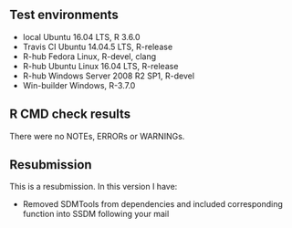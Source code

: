 ## Test environments 

* local Ubuntu 16.04 LTS, R 3.6.0
* Travis CI Ubuntu 14.04.5 LTS, R-release
* R-hub Fedora Linux, R-devel, clang
* R-hub Ubuntu Linux 16.04 LTS, R-release
* R-hub Windows Server 2008 R2 SP1, R-devel
* Win-builder Windows, R-3.7.0

## R CMD check results

There were no NOTEs, ERRORs or WARNINGs.

## Resubmission

This is a resubmission. In this version I have:

* Removed SDMTools from dependencies and included corresponding function into SSDM following your mail
